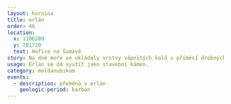 ```yaml
---
layout: hornina
title: erlán
order: 46
location:
  x: 1186289
  y: 781719
  text: Hořice na Šumavě
story: Na dně moře se ukládaly vrstvy vápnitých kalů s příměsí drobných úlomků hornin, které do moře přinášely řeky z pevniny. Vznikl nečistý vápenec. Později, při variském vrásnění byl vápenec zatlačen hluboko pod povrch Země, kde je velký tlak a vysoká teplota. Ve změněných podmínkách začaly růst krystaly kalcitu a silikátů. Pokud ve vápenci byly nějaké fosílie, při růstu krystalů se  zničily.
usage: Erlán se dá využít jako stavební kámen.
category: moldanubikum
events:
  - description: přeměna v erlán
    geologic-period: karbon
---
```


